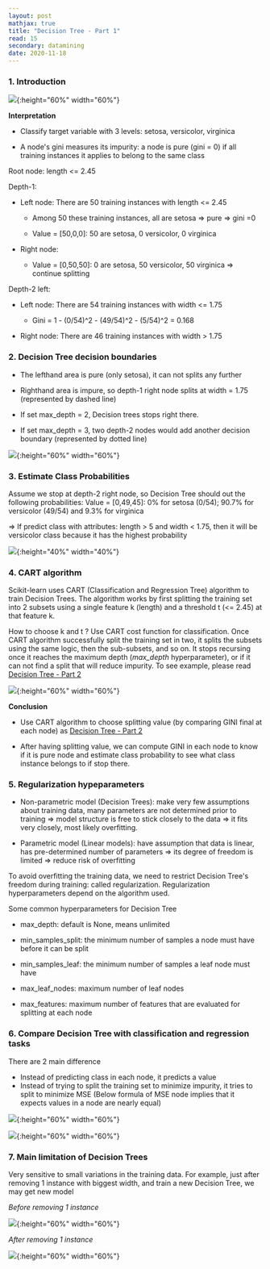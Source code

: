 ```yaml
---
layout: post
mathjax: true
title: "Decision Tree - Part 1"
read: 15
secondary: datamining
date: 2020-11-18
---
```


### 1. Introduction

![](/sources/datamining-decision-tree-1.png){:height="60%" width="60%"}

**Interpretation**

+ Classify target variable with 3 levels: setosa, versicolor, virginica
  
+ A node's gini measures its impurity: a node is pure (gini = 0) if all training instances it applies to belong to the same class

Root node: length <= 2.45

Depth-1:
+ Left node: There are 50 training instances with length <= 2.45
  
  + Among 50 these training instances, all are setosa => pure => gini =0
  
  + Value = [50,0,0]: 50 are setosa, 0 versicolor, 0 virginica
  
+ Right node: 

  + Value = [0,50,50]: 0 are setosa, 50 versicolor, 50 virginica => continue splitting
  
Depth-2 left:

+ Left node: There are 54 training instances with width <= 1.75
  
  + Gini = 1 - (0/54)^2 - (49/54)^2 - (5/54)^2 = 0.168
  
+ Right node: There are 46 training instances with width > 1.75

### 2. Decision Tree decision boundaries

- The lefthand area is pure (only setosa), it can not splits any further
  
- Righthand area is impure, so depth-1 right node splits at width = 1.75 (represented by dashed line)
  
- If set max_depth = 2, Decision trees stops right there.
  
- If set max_depth = 3, two depth-2 nodes would add another decision boundary (represented by dotted line)
  
![](/sources/datamining-decision-tree-2.png){:height="60%" width="60%"}

### 3. Estimate Class Probabilities 

Assume we stop at depth-2 right node, so Decision Tree should out the following probabilities: Value = [0,49,45]: 0% for setosa (0/54); 90.7% for versicolor (49/54) and 9.3% for virginica 

=> If predict class with attributes: length > 5 and width < 1.75, then it will be versicolor class because it has the highest probability

![](/sources/datamining-decision-tree-3.png){:height="40%" width="40%"}

### 4. CART algorithm

Scikit-learn uses CART (Classification and Regression Tree) algorithm to train Decision Trees. The algorithm works by first splitting the training set into 2 subsets using a single feature k (length) and a threshold t (<= 2.45) at that feature k. 

How to choose k and t ? Use CART cost function for classification. Once CART algorithm successfully split the training set in two, it splits the subsets using the same logic, then the sub-subsets, and so on. It stops recursing once it reaches the maximum depth (*max_depth* hyperparameter), or if it can not find a split that will reduce impurity. To see example, please read [Decision Tree - Part 2](2011-11-11-Decision-Tree.md)

![](/sources/datamining-decision-tree-4.png){:height="60%" width="60%"}

**Conclusion**

+ Use CART algorithm to choose splitting value (by comparing GINI final at each node) as [Decision Tree - Part 2](2011-11-11-Decision-Tree.md)
  
+ After having splitting value, we can compute GINI in each node to know if it is pure node and estimate class probability to see what class instance belongs to if stop there. 

### 5. Regularization hypeparameters

+ Non-parametric model (Decision Trees): make very few assumptions about training data, many parameters are not determined prior to training => model structure is free to stick closely to the data => it fits very closely, most likely overfitting. 
  
+ Parametric model (Linear models): have assumption that data is linear, has pre-determined number of parameters => its degree of freedom is limited => reduce risk of overfitting

To avoid overfitting the training data, we need to restrict Decision Tree's freedom during training: called regularization. Regularization hyperparameters depend on the algorithm used. 

Some common hyperparameters for Decision Tree
+ max_depth: default is None, means unlimited
  
+ min_samples_split: the minimum number of samples a node must have before it can be split

+ min_samples_leaf: the minimum number of samples a leaf node must have 
  
+ max_leaf_nodes: maximum number of leaf nodes
  
+ max_features: maximum number of features that are evaluated for splitting at each node

### 6. Compare Decision Tree with classification and regression tasks

There are 2 main difference

- Instead of predicting class in each node, it predicts a value
- Instead of trying to split the training set to minimize impurity, it tries to split to minimize MSE (Below formula of MSE node implies that it expects values in a node are nearly equal)

![](/sources/datamining-decision-tree-5.png){:height="60%" width="60%"}

![](/sources/datamining-decision-tree-6.png){:height="60%" width="60%"}

### 7. Main limitation of Decision Trees

Very sensitive to small variations in the training data. For example, just after removing 1 instance with biggest width, and train a new Decision Tree, we may get new model

*Before removing 1 instance*

![](/sources/datamining-decision-tree-2.png){:height="60%" width="60%"}

*After removing 1 instance*

![](/sources/datamining-decision-tree-7.png){:height="60%" width="60%"}
